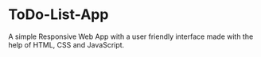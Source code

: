 # ToDo-List-App
A simple Responsive Web App with a user friendly interface made with the help of HTML, CSS and JavaScript.                         
